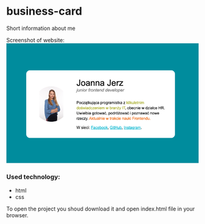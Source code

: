 # business-card  

Short information about me

Screenshot of website:
![website photo](https://github.com/joannajerz/business-card/blob/master/img/Zrzut%20ekranu%202020-02-6%20o%2021.35.54.png)

### Used technology: 
- html
- css

To open the project you shoud download it and open index.html file in your browser.
